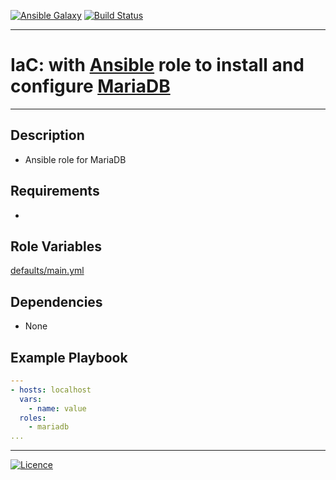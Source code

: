 [![Ansible Galaxy](https://img.shields.io/badge/Ansible%20Galaxy-MariaDB-blue.svg)](https://galaxy.ansible.com/wluisaraujo/mariadb) [![Build Status](https://travis-ci.org/wluisaraujo/ansible-role-nginx.svg?branch=master)](https://travis-ci.org/wluisaraujo/ansible-role-nginx)

---
# IaC: with [Ansible](https://www.ansible.com) role to install and configure [MariaDB](https://mariadb.org)
------------

Description
------------

 * Ansible role for MariaDB
 
Requirements
------------

 *

Role Variables
--------------

[defaults/main.yml](defaults/main.yml)

Dependencies
------------

* None

Example Playbook
----------------
```yaml
---
- hosts: localhost
  vars:
    - name: value
  roles:
    - mariadb
...    
```

----------------
[![Licence](https://img.shields.io/badge/License-GPL%20v3-red.svg)](https://www.gnu.org/licenses/gpl-3.0.pt-br.html)
